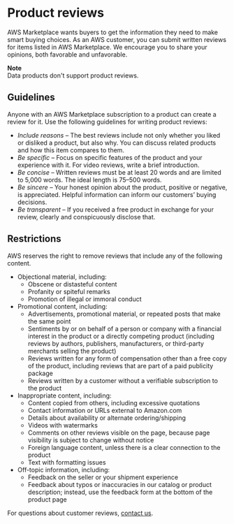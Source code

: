 # Product reviews<a name="buyer-product-reviews"></a>

AWS Marketplace wants buyers to get the information they need to make smart buying choices\. As an AWS customer, you can submit written reviews for items listed in AWS Marketplace\. We encourage you to share your opinions, both favorable and unfavorable\. 

**Note**  
Data products don't support product reviews\.

## Guidelines<a name="review-guidelines"></a>

Anyone with an AWS Marketplace subscription to a product can create a review for it\. Use the following guidelines for writing product reviews: 
+  *Include reasons* – The best reviews include not only whether you liked or disliked a product, but also why\. You can discuss related products and how this item compares to them\. 
+  *Be specific* – Focus on specific features of the product and your experience with it\. For video reviews, write a brief introduction\. 
+  *Be concise* – Written reviews must be at least 20 words and are limited to 5,000 words\. The ideal length is 75–500 words\. 
+  *Be sincere* – Your honest opinion about the product, positive or negative, is appreciated\. Helpful information can inform our customers’ buying decisions\. 
+  *Be transparent* – If you received a free product in exchange for your review, clearly and conspicuously disclose that\. 

## Restrictions<a name="whats-not-allowed"></a>

AWS reserves the right to remove reviews that include any of the following content\.
+ Objectional material, including:
  + Obscene or distasteful content 
  + Profanity or spiteful remarks 
  + Promotion of illegal or immoral conduct 
+ Promotional content, including:
  + Advertisements, promotional material, or repeated posts that make the same point
  + Sentiments by or on behalf of a person or company with a financial interest in the product or a directly competing product \(including reviews by authors, publishers, manufacturers, or third\-party merchants selling the product\)
  + Reviews written for any form of compensation other than a free copy of the product, including reviews that are part of a paid publicity package
  + Reviews written by a customer without a verifiable subscription to the product
+ Inappropriate content, including:
  + Content copied from others, including excessive quotations
  + Contact information or URLs external to Amazon\.com 
  + Details about availability or alternate ordering/shipping 
  + Videos with watermarks 
  + Comments on other reviews visible on the page, because page visibility is subject to change without notice
  + Foreign language content, unless there is a clear connection to the product 
  + Text with formatting issues 
+ Off\-topic information, including:
  + Feedback on the seller or your shipment experience 
  + Feedback about typos or inaccuracies in our catalog or product description; instead, use the feedback form at the bottom of the product page

For questions about customer reviews, [contact us](https://aws.amazon.com/marketplace/help/contact-us)\. 